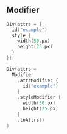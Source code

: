 ## Modifier

```kotlin 2-5
Div(attrs = {
  id("example")
  style {
    width(50.px)
    height(25.px)
  }
})
```

```kotlin 0|2-9|10 [code-escape-hatch]
Div(attrs = 
  Modifier
    .attrModifier {
      id("example")
    }
    .styleModifier {
      width(50.px)
      height(25.px)
    }
    .toAttrs()
)
```
